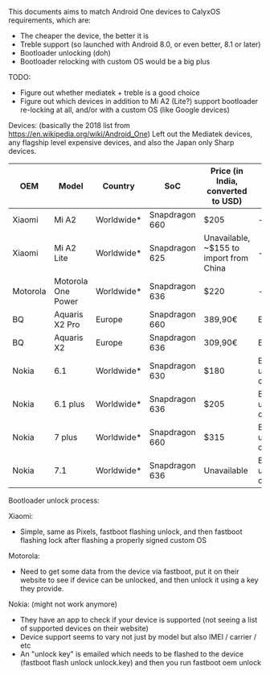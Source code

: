 This documents aims to match Android One devices to CalyxOS requirements, which are:

* The cheaper the device, the better it is
* Treble support (so launched with Android 8.0, or even better, 8.1 or later)
* Bootloader unlocking (doh)
* Bootloader relocking with custom OS would be a big plus

TODO:
* Figure out whether mediatek + treble is a good choice
* Figure out which devices in addition to Mi A2 (Lite?) support bootloader re-locking at all, and/or with a custom OS (like Google devices)

Devices: (basically the 2018 list from https://en.wikipedia.org/wiki/Android_One)
Left out the Mediatek devices, any flagship level expensive devices, and also the Japan only Sharp devices.

| OEM | Model | Country | SoC | Price (in India, converted to USD) | Misc | Pie | Kernel Source |
|-----|-------|---------|-----|------------------------------------|----- | --- | ------------- |
| Xiaomi | Mi A2 | Worldwide* | Snapdragon 660 | $205 | - | YES | https://github.com/MiCode/Xiaomi_Kernel_OpenSource/tree/jasmine-p-oss |
| Xiaomi | Mi A2 Lite | Worldwide* | Snapdragon 625 | Unavailable, ~$155 to import from China | - | YES | https://github.com/MiCode/Xiaomi_Kernel_OpenSource/tree/daisy-p-oss |
| Motorola | Motorola One Power | Worldwide* | Snapdragon 636 | $220 | - | Not yet | https://github.com/MotorolaMobilityLLC/kernel-msm/tree/oreo-8.1.0-release-cf |
| BQ | Aquaris X2 Pro | Europe | Snapdragon 660 | 389,90€ | Expensive | Not yet | https://github.com/bq/aquaris-X2-Pro |
| BQ | Aquaris X2 | Europe | Snapdragon 636 | 309,90€ | Expensive | Not yet | https://github.com/bq/aquaris-X2 |
| Nokia | 6.1 | Worldwide* | Snapdragon 630 | $180 | Bootloader unlock concerns | Yes | https://www.nokia.com/en_int/phones/opensource |
| Nokia | 6.1 plus | Worldwide* | Snapdragon 636 | $205 | Bootloader unlock concerns | Yes | Not available |
| Nokia | 7 plus | Worldwide* | Snapdragon 660 | $315 | Bootloader unlock concerns | Not yet | Not available |
| Nokia | 7.1 | Worldwide* | Snapdragon 636 | Unavailable | Bootloader unlock concerns | Not yet | Not available |


Bootloader unlock process:

Xiaomi:
* Simple, same as Pixels, fastboot flashing unlock, and then fastboot flashing lock after flashing a properly signed custom OS

Motorola:
* Need to get some data from the device via fastboot, put it on their website to see if device can be unlocked, and then unlock it using a key they provide.

Nokia: (might not work anymore)
* They have an app to check if your device is supported (not seeing a list of supported devices on their website)
* Device support seems to vary not just by model but also IMEI / carrier / etc
* An "unlock key" is emailed which needs to be flashed to the device (fastboot flash unlock unlock.key) and then you run fastboot oem unlock
